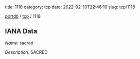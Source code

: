 title: 1118
category: tcp
date: 2022-02-10T22:46:10
slug: tcp/1118

[portdb](/) / [tcp](/category/tcp.html) / 1118


## IANA Data

_Name:_ sacred

_Description:_ SACRED

